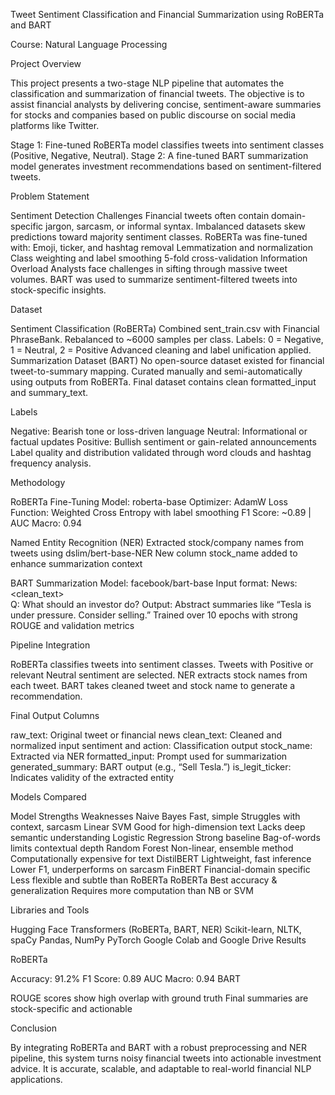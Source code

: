 Tweet Sentiment Classification and Financial Summarization using RoBERTa and BART

Course: Natural Language Processing

Project Overview

This project presents a two-stage NLP pipeline that automates the classification and summarization of financial tweets. The objective is to assist financial analysts by delivering concise, sentiment-aware summaries for stocks and companies based on public discourse on social media platforms like Twitter.

Stage 1: Fine-tuned RoBERTa model classifies tweets into sentiment classes (Positive, Negative, Neutral).
Stage 2: A fine-tuned BART summarization model generates investment recommendations based on sentiment-filtered tweets.

Problem Statement

Sentiment Detection Challenges
Financial tweets often contain domain-specific jargon, sarcasm, or informal syntax.
Imbalanced datasets skew predictions toward majority sentiment classes.
RoBERTa was fine-tuned with:
Emoji, ticker, and hashtag removal
Lemmatization and normalization
Class weighting and label smoothing
5-fold cross-validation
Information Overload
Analysts face challenges in sifting through massive tweet volumes.
BART was used to summarize sentiment-filtered tweets into stock-specific insights.

Dataset

Sentiment Classification (RoBERTa)
Combined sent_train.csv with Financial PhraseBank.
Rebalanced to ~6000 samples per class.
Labels: 0 = Negative, 1 = Neutral, 2 = Positive
Advanced cleaning and label unification applied.
Summarization Dataset (BART)
No open-source dataset existed for financial tweet-to-summary mapping.
Curated manually and semi-automatically using outputs from RoBERTa.
Final dataset contains clean formatted_input and summary_text.

Labels

Negative: Bearish tone or loss-driven language
Neutral: Informational or factual updates
Positive: Bullish sentiment or gain-related announcements
Label quality and distribution validated through word clouds and hashtag frequency analysis.

Methodology

RoBERTa Fine-Tuning
Model: roberta-base
Optimizer: AdamW
Loss Function: Weighted Cross Entropy with label smoothing
F1 Score: ~0.89 | AUC Macro: 0.94

Named Entity Recognition (NER)
Extracted stock/company names from tweets using dslim/bert-base-NER
New column stock_name added to enhance summarization context

BART Summarization
Model: facebook/bart-base
Input format:
News: <clean_text>  
Q: What should an investor do?
Output: Abstract summaries like “Tesla is under pressure. Consider selling.”
Trained over 10 epochs with strong ROUGE and validation metrics

Pipeline Integration

RoBERTa classifies tweets into sentiment classes.
Tweets with Positive or relevant Neutral sentiment are selected.
NER extracts stock names from each tweet.
BART takes cleaned tweet and stock name to generate a recommendation.

Final Output Columns

raw_text: Original tweet or financial news
clean_text: Cleaned and normalized input
sentiment and action: Classification output
stock_name: Extracted via NER
formatted_input: Prompt used for summarization
generated_summary: BART output (e.g., “Sell Tesla.”)
is_legit_ticker: Indicates validity of the extracted entity

Models Compared

Model	Strengths	Weaknesses
Naive Bayes	Fast, simple	Struggles with context, sarcasm
Linear SVM	Good for high-dimension text	Lacks deep semantic understanding
Logistic Regression	Strong baseline	Bag-of-words limits contextual depth
Random Forest	Non-linear, ensemble method	Computationally expensive for text
DistilBERT	Lightweight, fast inference	Lower F1, underperforms on sarcasm
FinBERT	Financial-domain specific	Less flexible and subtle than RoBERTa
RoBERTa	Best accuracy & generalization	Requires more computation than NB or SVM

Libraries and Tools

Hugging Face Transformers (RoBERTa, BART, NER)
Scikit-learn, NLTK, spaCy
Pandas, NumPy
PyTorch
Google Colab and Google Drive
Results

RoBERTa

Accuracy: 91.2%
F1 Score: 0.89
AUC Macro: 0.94
BART

ROUGE scores show high overlap with ground truth
Final summaries are stock-specific and actionable

Conclusion

By integrating RoBERTa and BART with a robust preprocessing and NER pipeline, this system turns noisy financial tweets into actionable investment advice. It is accurate, scalable, and adaptable to real-world financial NLP applications.
